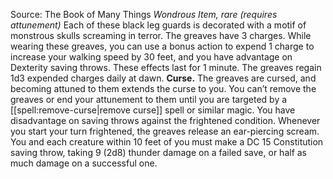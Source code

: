 Source: The Book of Many Things
*Wondrous Item, rare (requires attunement)*
Each of these black leg guards is decorated with a motif of monstrous skulls screaming in terror.
The greaves have 3 charges. While wearing these greaves, you can use a bonus action to expend 1 charge to increase your walking speed by 30 feet, and you have advantage on Dexterity saving throws. These effects last for 1 minute. The greaves regain 1d3 expended charges daily at dawn.
**Curse.** The greaves are cursed, and becoming attuned to them extends the curse to you. You can’t remove the greaves or end your attunement to them until you are targeted by a [[spell:remove-curse|remove curse]] spell or similar magic.
You have disadvantage on saving throws against the frightened condition. Whenever you start your turn frightened, the greaves release an ear-piercing scream. You and each creature within 10 feet of you must make a DC 15 Constitution saving throw, taking 9 (2d8) thunder damage on a failed save, or half as much damage on a successful one.